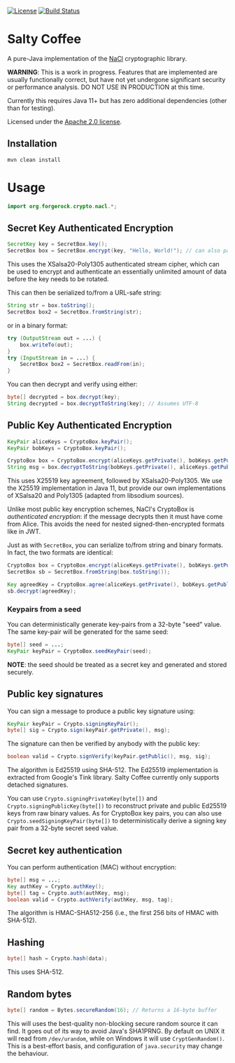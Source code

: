 [![License](https://img.shields.io/:license-Apache2-blue.svg)](http://www.apache.org/licenses/LICENSE-2.0)
[![Build Status](https://travis-ci.org/NeilMadden/salty-coffee.svg?branch=master)](https://travis-ci.org/NeilMadden/salty-coffee)

# Salty Coffee

A pure-Java implementation of the [NaCl](https://nacl.cr.yp.to) cryptographic library.

**WARNING**: This is a work in progress. Features that are implemented are usually functionally correct, but have not yet 
undergone significant security or performance analysis. DO NOT USE IN PRODUCTION at this time.

Currently this requires Java 11+ but has zero additional dependencies (other than for testing).

Licensed under the [Apache 2.0 license](LICENSE.txt).

## Installation

`mvn clean install`

# Usage

```java
import org.forgerock.crypto.nacl.*;
```

## Secret Key Authenticated Encryption

```java
SecretKey key = SecretBox.key();
SecretBox box = SecretBox.encrypt(key, "Hello, World!"); // can also pass byte[]
```

This uses the XSalsa20-Poly1305 authenticated stream cipher, which can be used to encrypt and authenticate an essentially
unlimited amount of data before the key needs to be rotated.

This can then be serialized to/from a URL-safe string:

```java
String str = box.toString();
SecretBox box2 = SecretBox.fromString(str);
```

or in a binary format:
```java
try (OutputStream out = ...) {
    box.writeTo(out);
}
try (InputStream in = ...) {
    SecretBox box2 = SecretBox.readFrom(in);
}
```
You can then decrypt and verify using either:
```java
byte[] decrypted = box.decrypt(key);
String decrypted = box.decryptToString(key); // Assumes UTF-8
```

## Public Key Authenticated Encryption

```java
KeyPair aliceKeys = CryptoBox.keyPair();
KeyPair bobKeys = CryptoBox.keyPair();

CryptoBox box = CryptoBox.encrypt(aliceKeys.getPrivate(), bobKeys.getPublic(), "Hello, World!");
String msg = box.decryptToString(bobKeys.getPrivate(), aliceKeys.getPublic());
```

This uses X25519 key agreement, followed by XSalsa20-Poly1305. We use the X25519 implementation in Java 11, but provide
our own implementations of XSalsa20 and Poly1305 (adapted from libsodium sources).

Unlike most public key encryption schemes, NaCl's CryptoBox is *authenticated encryption*: if the message decrypts then
it must have come from Alice. This avoids the need for nested signed-then-encrypted formats like in JWT.

Just as with `SecretBox`, you can serialize to/from string and binary formats. In fact, the two formats are identical:

```java
CryptoBox box = CryptoBox.encrypt(aliceKeys.getPrivate(), bobKeys.getPublic(), "Hello, World!");
SecretBox sb = SecretBox.fromString(box.toString());

Key agreedKey = CryptoBox.agree(aliceKeys.getPrivate(), bobKeys.getPublic());
sb.decrypt(agreedKey);
```

### Keypairs from a seed

You can deterministically generate key-pairs from a 32-byte "seed" value. The same key-pair will be generated for the same
seed:

```java
byte[] seed = ...;
KeyPair keyPair = CryptoBox.seedKeyPair(seed);
```

**NOTE**: the seed should be treated as a secret key and generated and stored securely.

## Public key signatures

You can sign a message to produce a public key signature using:

```java
KeyPair keyPair = Crypto.signingKeyPair();
byte[] sig = Crypto.sign(keyPair.getPrivate(), msg);
```

The signature can then be verified by anybody with the public key:

```java
boolean valid = Crypto.signVerify(keyPair.getPublic(), msg, sig);
```

The algorithm is Ed25519 using SHA-512. The Ed25519 implementation is extracted from
Google's Tink library. Salty Coffee currently only supports detached signatures.

You can use `Crypto.signingPrivateKey(byte[])` and `Crypto.signingPublicKey(byte[])` to reconstruct
private and public Ed25519 keys from raw binary values. As for CryptoBox key pairs, you can also use
`Crypto.seedSigningKeyPair(byte[])` to deterministically derive a signing key pair from a 32-byte
secret seed value.

## Secret key authentication

You can perform authentication (MAC) without encryption:
```java
byte[] msg = ...;
Key authKey = Crypto.authKey();
byte[] tag = Crypto.auth(authKey, msg);
boolean valid = Crypto.authVerify(authKey, msg, tag);
```

The algorithm is HMAC-SHA512-256 (i.e., the first 256 bits of HMAC with SHA-512).

## Hashing

```java
byte[] hash = Crypto.hash(data);
```
This uses SHA-512.

## Random bytes

```java
byte[] random = Bytes.secureRandom(16); // Returns a 16-byte buffer
```

This will uses the best-quality non-blocking secure random source it can find. It goes out of its way to avoid
Java's SHA1PRNG. By default on UNIX it will read from `/dev/urandom`, while on Windows it will use `CryptGenRandom()`.
This is a best-effort basis, and configuration of `java.security` may change the behaviour.
